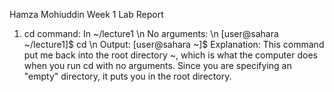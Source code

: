 Hamza Mohiuddin Week 1 Lab Report

1. cd command: In ~/lecture1 \n
No arguments: \n
  [user@sahara ~/lecture1]$ cd \n
Output:
  [user@sahara ~]$
Explanation:
This command put me back into the root directory ~, which is what the computer does when you run cd with no arguments. Since you are specifying an "empty" directory, it puts you in the root directory.

